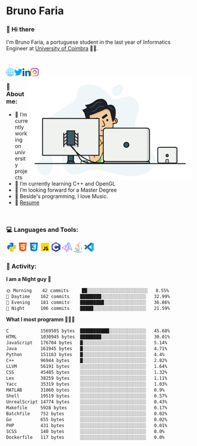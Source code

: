 # Bruno Faria

### 👋 Hi there

I'm Bruno Faria, a portuguese student in the last year of Informatics Engineer at [University of Coimbra](uc.pt/en) 👨‍🎓.

<br/>

[<img align="left" width="22px" alt="Website" src="https://github.com/brunofaria1322/brunofaria1322/blob/master/assets/social/global.svg"/>][website]
[<img align="left" width="22px" alt="Twitter" src="https://github.com/brunofaria1322/brunofaria1322/blob/master/assets/social/twitter.svg"/>][twitter]
[<img align="left" width="22px" alt="LinkedIn" src="https://github.com/brunofaria1322/brunofaria1322/blob/master/assets/social/linkedin.svg"/>][linkedin]
[<img align="left" width="22px" alt="Instagram" src="https://github.com/brunofaria1322/brunofaria1322/blob/master/assets/social/instagram.svg"/>][instagram]

<img align="right" height = "280" alt="GIF" src="https://github.com/brunofaria1322/brunofaria1322/blob/master/assets/animation.gif"/>

<br />

### 📕 About me:

- 🔭 I’m currently working on university projects
- 🌱 I’m currently learning C++ and OpenGL
- 💼 I’m looking forward for a Master Degree
- 💙 Beside's programming, I love Music.
- 📝 [Resume](https://en.wikipedia.org/wiki/HTTP_404)


<br />

### 💻 Languages and Tools:

<img align="left" width="30px" alt= "Python" src="https://github.com/brunofaria1322/brunofaria1322/blob/master/assets/skills/python.svg"/>
<img align="left" width="30px" alt= "Html5" src="https://github.com/brunofaria1322/brunofaria1322/blob/master/assets/skills/html5.svg"/>
<img align="left" width="30px" alt= "Css3" src="https://github.com/brunofaria1322/brunofaria1322/blob/master/assets/skills/css3.svg"/>
<img align="left" width="30px" alt= "JavaScript" src="https://github.com/brunofaria1322/brunofaria1322/blob/master/assets/skills/javascript.svg"/>
<img align="left" width="30px" alt= "C" src="https://github.com/brunofaria1322/brunofaria1322/blob/master/assets/skills/c.svg"/>
<img align="left" width="30px" alt= "Matlab" src="https://github.com/brunofaria1322/brunofaria1322/blob/master/assets/skills/matlab.svg"/>
<img align="left" width="30px" alt= "Java" src="https://github.com/brunofaria1322/brunofaria1322/blob/master/assets/skills/java.svg"/>
<img align="left" width="30px" alt= "Visual Studio Code" src="https://github.com/brunofaria1322/brunofaria1322/blob/master/assets/skills/vscode.svg"/>

<br />
<br />

### 🚩 Activity:

<!--START_SECTION:stats-->
**I am a Night guy 🌙** 

```text
🌞 Morning    42 commits     ██░░░░░░░░░░░░░░░░░░░░░░░	8.55% 
🌆 Daytime    162 commits    ████████░░░░░░░░░░░░░░░░░	32.99% 
🌃 Evening    181 commits    █████████░░░░░░░░░░░░░░░░	36.86% 
🌙 Night      106 commits    █████░░░░░░░░░░░░░░░░░░░░	21.59%

```
**What I most programm 👨🏽‍💻** 

```text
C            1569505 bytes  ███████████░░░░░░░░░░░░░░	45.68% 
HTML         1030945 bytes  ████████░░░░░░░░░░░░░░░░░	30.01% 
JavaScript   176704 bytes   █░░░░░░░░░░░░░░░░░░░░░░░░	5.14% 
Java         161945 bytes   █░░░░░░░░░░░░░░░░░░░░░░░░	4.71% 
Python       151163 bytes   █░░░░░░░░░░░░░░░░░░░░░░░░	4.4% 
C++          96944 bytes    █░░░░░░░░░░░░░░░░░░░░░░░░	2.82% 
LLVM         56191 bytes    ░░░░░░░░░░░░░░░░░░░░░░░░░	1.64% 
CSS          45485 bytes    ░░░░░░░░░░░░░░░░░░░░░░░░░	1.32% 
Lex          38259 bytes    ░░░░░░░░░░░░░░░░░░░░░░░░░	1.11% 
Yacc         35319 bytes    ░░░░░░░░░░░░░░░░░░░░░░░░░	1.03% 
MATLAB       31060 bytes    ░░░░░░░░░░░░░░░░░░░░░░░░░	0.9% 
Shell        19519 bytes    ░░░░░░░░░░░░░░░░░░░░░░░░░	0.57% 
UnrealScript 14774 bytes    ░░░░░░░░░░░░░░░░░░░░░░░░░	0.43% 
Makefile     5928 bytes     ░░░░░░░░░░░░░░░░░░░░░░░░░	0.17% 
Batchfile    752 bytes      ░░░░░░░░░░░░░░░░░░░░░░░░░	0.02% 
Go           655 bytes      ░░░░░░░░░░░░░░░░░░░░░░░░░	0.02% 
PHP          431 bytes      ░░░░░░░░░░░░░░░░░░░░░░░░░	0.01% 
SCSS         140 bytes      ░░░░░░░░░░░░░░░░░░░░░░░░░	0.0% 
Dockerfile   117 bytes      ░░░░░░░░░░░░░░░░░░░░░░░░░	0.0%
```


<!--END_SECTION:stats-->


[website]: https://brunofaria1322.github.io
[twitter]: https://twitter.com/brunofaria_1322
[instagram]: https://instagram.com/brunofaria_1322
[linkedin]: https://linkedin.com/in/bruno-faria
